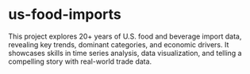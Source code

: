 # us-food-imports
This project explores 20+ years of U.S. food and beverage import data, revealing key trends, dominant categories, and economic drivers. It showcases skills in time series analysis, data visualization, and telling a compelling story with real-world trade data.
